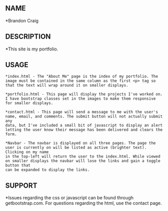 ## NAME

*Brandon Craig

## DESCRIPTION

*This site is my portfolio. 

## USAGE

    *index.html - The "About Me" page is the index of my portfolio. The image must be contained in the same column as the first <p> tag so
    that the text will wrap around it on smaller displays.  

    *portfolio.html - This page will display the projects I've worked on. I have bootstrap classes set in the images to make them responsive
    for smaller displays.

    *contact.html - This page will send a message to me with the user's name, email, and comments. The submit button will not actually submit any
    data, but I've included a small bit of javascript to display an alert letting the user know their message has been delivered and clears the form.

    *Navbar - The navbar is displayed on all three pages. The page the user is currently on will be listed as active (brighter text). Clicking on my name 
    in the top-left will return the user to the index.html. While viewed on smaller displays the navbar will lose the links and gain a toggle button that
    can be expanded to display the links.

## SUPPORT

*Issues regarding the css or javascript can be found through getbootstrap.com. For questions regarding the html, use the contact page.


